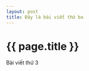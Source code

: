 ```yaml
---
layout: post
title: Đây là bài viết thứ ba
---
```


{{ page.title }}
================

Bài viết thứ 3
